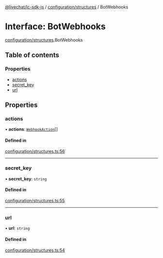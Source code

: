 [@livechat/lc-sdk-js](../README.md) / [configuration/structures](../modules/configuration_structures.md) / BotWebhooks

# Interface: BotWebhooks

[configuration/structures](../modules/configuration_structures.md).BotWebhooks

## Table of contents

### Properties

- [actions](configuration_structures.BotWebhooks.md#actions)
- [secret\_key](configuration_structures.BotWebhooks.md#secret_key)
- [url](configuration_structures.BotWebhooks.md#url)

## Properties

### actions

• **actions**: [`WebhookAction`](configuration_structures.WebhookAction.md)[]

#### Defined in

[configuration/structures.ts:56](https://github.com/livechat/lc-sdk-js/blob/7431f2f/src/configuration/structures.ts#L56)

___

### secret\_key

• **secret\_key**: `string`

#### Defined in

[configuration/structures.ts:55](https://github.com/livechat/lc-sdk-js/blob/7431f2f/src/configuration/structures.ts#L55)

___

### url

• **url**: `string`

#### Defined in

[configuration/structures.ts:54](https://github.com/livechat/lc-sdk-js/blob/7431f2f/src/configuration/structures.ts#L54)
